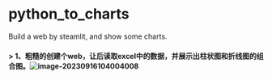 # python_to_charts
Build a web by steamlit, and show some charts.
#### > 1、粗糙的创建个web，让后读取excel中的数据，并展示出柱状图和折线图的组合图。![image-20230916104004008](C:\Users\Administrator\AppData\Roaming\Typora\typora-user-images\image-20230916104004008.png)
